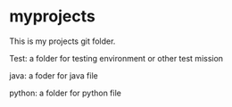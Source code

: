 # myprojects
This is my projects git folder.

Test:
  a folder for testing environment or other test mission

java:
  a foder for java file
  
python:
  a folder for python file
